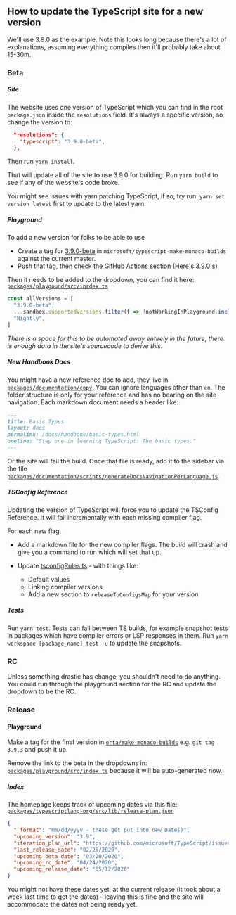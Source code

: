 ## How to update the TypeScript site for a new version

We'll use 3.9.0 as the example. Note this looks long because there's a lot of explanations, assuming everything compiles then it'll probably take about 15-30m.

### Beta

##### Site

The website uses one version of TypeScript which you can find in the root `package.json` inside the `resolutions` field. It's always a specific version, so change the version to:

```json
  "resolutions": {
    "typescript": "3.9.0-beta",
  },
```

Then run `yarn install`.

That will update all of the site to use 3.9.0 for building. Run `yarn build` to see if any of the website's code broke.

You might see issues with yarn patching TypeScript, if so, try run: `yarn set version latest` first to update to the latest yarn.

##### Playground

To add a new version for folks to be able to use

- Create a tag for [3.9.0-beta](https://github.com/microsoft/typescript-make-monaco-builds) in `microsoft/typescript-make-monaco-builds` against the current master.
- Push that tag, then check the [GitHub Actions section](https://github.com/microsoft/typescript-make-monaco-builds/actions) ([Here's 3.9.0's](https://github.com/microsoft/typescript-make-monaco-builds/runs/546571003?check_suite_focus=true))

Then it needs to be added to the dropdown, you can find it here: [`packages/playgound/src/inrdex.ts`](https://github.com/microsoft/TypeScript-website/blob/v2/packages/playground/src/index.ts)

```ts
const allVersions = [
  "3.9.0-beta",
  ...sandbox.supportedVersions.filter(f => !notWorkingInPlayground.includes(f)),
  "Nightly",
]
```

_There is a space for this to be automated away entirely in the future, there is enough data in the site's sourcecode to derive this._

##### New Handbook Docs

You might have a new reference doc to add, they live in [`packages/documentation/copy`](https://github.com/microsoft/TypeScript-website/blob/v2/packages/documentation/copy). You can ignore languages other than `en`. The folder structure is only for your reference and has no bearing on the site navigation. Each markdown document needs a header like:

```md
---
title: Basic Types
layout: docs
permalink: /docs/handbook/basic-types.html
oneline: "Step one in learning TypeScript: The basic types."
---
```

Or the site will fail the build. Once that file is ready, add it to the sidebar via the file [`packages/documentation/scripts/generateDocsNavigationPerLanguage.js`](https://github.com/microsoft/TypeScript-website/blob/v2/packages/documentation/scripts/generateDocsNavigationPerLanguage.js).

##### TSConfig Reference

Updating the version of TypeScript will force you to update the TSConfig Reference. It will fail incrementally with each missing compiler flag.

For each new flag:

- Add a markdown file for the new compiler flags. The build will crash and give you a command to run which will set that up.

- Update [tsconfigRules.ts](https://github.com/microsoft/TypeScript-website/blob/v2/packages/tsconfig-reference/scripts/tsconfigRules.ts#L16) - with things like:

  - Default values
  - Linking compiler versions
  - Add a new section to `releaseToConfigsMap` for your version

##### Tests

Run `yarn test`.
Tests can fail between TS builds, for example snapshot tests in packages which have compiler errors or LSP responses in them.
Run `yarn workspace [package_name] test -u` to update the snapshots.

### RC

Unless something drastic has change, you shouldn't need to do anything. You could run through the playground section for the RC and update the dropdown to be the RC.

### Release

#### Playground

Make a tag for the final version in [`orta/make-monaco-builds`](https://github.com/orta/make-monaco-builds/) e.g. `git tag 3.9.3` and push it up.

Remove the link to the beta in the dropdowns in: [`packages/playground/src/index.ts`](https://github.com/microsoft/TypeScript-website/blob/v2/packages/playground/src/index.ts) because it will be auto-generated now.

##### Index

The homepage keeps track of upcoming dates via this file: [`packages/typescriptlang-org/src/lib/release-plan.json`](https://github.com/microsoft/TypeScript-website/blob/v2/packages/typescriptlang-org/src/lib/release-plan.json)

```json
{
  "_format": "mm/dd/yyyy - these get put into new Date()",
  "upcoming_version": "3.9",
  "iteration_plan_url": "https://github.com/microsoft/TypeScript/issues/37198",
  "last_release_date": "02/20/2020",
  "upcoming_beta_date": "03/20/2020",
  "upcoming_rc_date": "04/24/2020",
  "upcoming_release_date": "05/12/2020"
}
```

You might not have these dates yet, at the current release (it took about a week last time to get the dates) - leaving
this is fine and the site will accommodate the dates not being ready yet.
